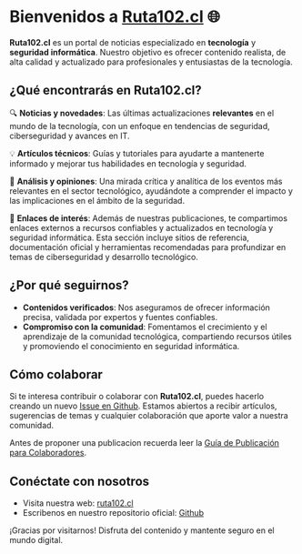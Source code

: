 # Bienvenidos a [Ruta102.cl](https://ruta102.cl) 🌐

**Ruta102.cl** es un portal de noticias especializado en **tecnología** y
**seguridad informática**. Nuestro objetivo es ofrecer contenido realista, de
alta calidad y actualizado para profesionales y entusiastas de la tecnología.


## ¿Qué encontrarás en Ruta102.cl?

🔍 **Noticias y novedades**: Las últimas actualizaciones **relevantes** en el
mundo de la tecnología, con un enfoque en tendencias de seguridad,
ciberseguridad y avances en IT.

💡 **Artículos técnicos**: Guías y tutoriales para ayudarte a mantenerte
informado y mejorar tus habilidades en tecnología y seguridad.

🚀 **Análisis y opiniones**: Una mirada crítica y analítica de los eventos más
relevantes en el sector tecnológico, ayudándote a comprender el impacto y las
implicaciones en el ámbito de la seguridad.

🔗 **Enlaces de interés**: Además de nuestras publicaciones, te compartimos
enlaces externos a recursos confiables y actualizados en tecnología y seguridad
informática. Esta sección incluye sitios de referencia, documentación oficial y
herramientas recomendadas para profundizar en temas de ciberseguridad y
desarrollo tecnológico.


## ¿Por qué seguirnos?

- **Contenidos verificados**: Nos aseguramos de ofrecer información precisa, validada por expertos y fuentes confiables.
- **Compromiso con la comunidad**: Fomentamos el crecimiento y el aprendizaje de la comunidad tecnológica, compartiendo recursos útiles y promoviendo el conocimiento en seguridad informática.


## Cómo colaborar

Si te interesa contribuir o colaborar con **Ruta102.cl**, puedes hacerlo creando
un nuevo [Issue en Github](https://github.com/yhojann-cl/ruta102.cl/issues).
Estamos abiertos a recibir artículos, sugerencias de temas y cualquier
colaboración que aporte valor a nuestra comunidad.

Antes de proponer una publicacion recuerda leer la
[Guía de Publicación para Colaboradores](https://github.com/yhojann-cl/ruta102.cl/blob/master/GUIDELINES.md).


## Conéctate con nosotros

- Visita nuestra web: [ruta102.cl](https://ruta102.cl)
- Escribenos en nuestro repositorio oficial: [Github](https://github.com/yhojann-cl/ruta102.cl/issues)

¡Gracias por visitarnos! Disfruta del contenido y mantente seguro en el mundo
digital.